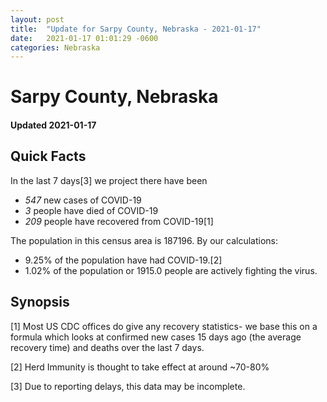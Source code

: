 ```yaml
---
layout: post
title:  "Update for Sarpy County, Nebraska - 2021-01-17"
date:   2021-01-17 01:01:29 -0600
categories: Nebraska
---
```


# Sarpy County, Nebraska
#### Updated 2021-01-17

## Quick Facts

In the last 7 days[3] we project there have been
- *547* new cases of COVID-19
- *3* people have died of COVID-19
- *209* people have recovered from COVID-19[1]

The population in this census area is 187196. By our calculations:
- 9.25% of the population have had COVID-19.[2]
- 1.02% of the population or 1915.0 people are actively fighting the virus.

## Synopsis




[1] Most US CDC offices do give any recovery statistics- we base this on a formula which looks at confirmed new cases
15 days ago (the average recovery time) and deaths over the last 7 days.

[2] Herd Immunity is thought to take effect at around ~70-80%

[3] Due to reporting delays, this data may be incomplete.
 
    
